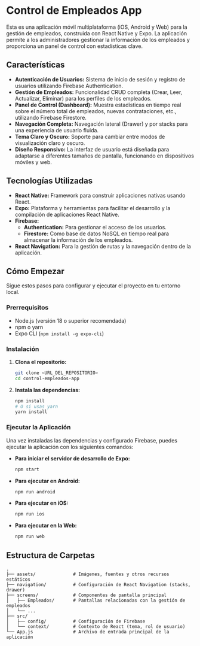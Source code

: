 # Control de Empleados App

Esta es una aplicación móvil multiplataforma (iOS, Android y Web) para la gestión de empleados, construida con React Native y Expo. La aplicación permite a los administradores gestionar la información de los empleados y proporciona un panel de control con estadísticas clave.

## Características

- **Autenticación de Usuarios:** Sistema de inicio de sesión y registro de usuarios utilizando Firebase Authentication.
- **Gestión de Empleados:** Funcionalidad CRUD completa (Crear, Leer, Actualizar, Eliminar) para los perfiles de los empleados.
- **Panel de Control (Dashboard):** Muestra estadísticas en tiempo real sobre el número total de empleados, nuevas contrataciones, etc., utilizando Firebase Firestore.
- **Navegación Completa:** Navegación lateral (Drawer) y por stacks para una experiencia de usuario fluida.
- **Tema Claro y Oscuro:** Soporte para cambiar entre modos de visualización claro y oscuro.
- **Diseño Responsivo:** La interfaz de usuario está diseñada para adaptarse a diferentes tamaños de pantalla, funcionando en dispositivos móviles y web.

## Tecnologías Utilizadas

- **React Native:** Framework para construir aplicaciones nativas usando React.
- **Expo:** Plataforma y herramientas para facilitar el desarrollo y la compilación de aplicaciones React Native.
- **Firebase:**
  - **Authentication:** Para gestionar el acceso de los usuarios.
  - **Firestore:** Como base de datos NoSQL en tiempo real para almacenar la información de los empleados.
- **React Navigation:** Para la gestión de rutas y la navegación dentro de la aplicación.

## Cómo Empezar

Sigue estos pasos para configurar y ejecutar el proyecto en tu entorno local.

### Prerrequisitos

- Node.js (versión 18 o superior recomendada)
- npm o yarn
- Expo CLI (`npm install -g expo-cli`)

### Instalación

1. **Clona el repositorio:**
   ```bash
   git clone <URL_DEL_REPOSITORIO>
   cd control-empleados-app
   ```

2. **Instala las dependencias:**
   ```bash
   npm install
   # O si usas yarn
   yarn install
   ```


### Ejecutar la Aplicación

Una vez instaladas las dependencias y configurado Firebase, puedes ejecutar la aplicación con los siguientes comandos:

- **Para iniciar el servidor de desarrollo de Expo:**
  ```bash
  npm start
  ```
- **Para ejecutar en Android:**
  ```bash
  npm run android
  ```
- **Para ejecutar en iOS:**
  ```bash
  npm run ios
  ```
- **Para ejecutar en la Web:**
  ```bash
  npm run web
  ```

## Estructura de Carpetas

```
.
├── assets/              # Imágenes, fuentes y otros recursos estáticos
├── navigation/          # Configuración de React Navigation (stacks, drawer)
├── screens/             # Componentes de pantalla principal
│   ├── Empleados/       # Pantallas relacionadas con la gestión de empleados
│   └── ...
├── src/
│   ├── config/          # Configuración de Firebase
│   └── context/         # Contexto de React (tema, rol de usuario)
└── App.js               # Archivo de entrada principal de la aplicación
```

